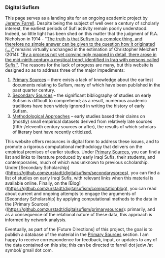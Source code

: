 ### Digital Sufism

This page serves as a landing site for an ongoing academic project by [Jeremy Farrell](https://emory.academia.edu/JeremyFarrell). Despite being the subject of well over a century of scholarly interest, the earliest periods of Sufi activity remain poorly understood. Indeed, so little light has been shed on this matter that the judgment of R.A. Nicholson in 1914 - "[The truth is that Sufism is a complex thing, and therefore no simple answer can be given to the question how it originated (...)"](https://books.google.com/books?id=V7H_sQuCJsoC&printsec=frontcover&dq=r.a.+nicholson&hl=en&sa=X&ved=0ahUKEwj3rPfMvOjeAhVDPawKHZfiDDMQ6AEITjAH#v=onepage&q=complex&f=false ) remains virtually unchanged in the estimation of Christopher Melchert (2014): ["By a process not yet convincingly mapped in detail, there arose in the mid-ninth century a mystical trend, identified in Iraq with persons called Sufis."](https://books.google.com/books?id=0Z2TBQAAQBAJ&printsec=frontcover&dq=cambridge+companion+to+sufism&hl=en&sa=X&ved=0ahUKEwi1gOiQvujeAhVM-qwKHXFRB5wQ6AEIKjAA#v=snippet&q=by%20a%20process%20not%20yet%20convincingly&f=false). The reasons for the lack of progress are many, but this website is designed so as to address three of the major impediments: 

1. [Primary Sources](https://github.comzurstadt/digitalsufism/primarysources) –  there exists a lack of knowledge about the earliest documents relating to Sufism, many of which have been published in the past quarter century.
2. [Secondary Sources](https://github.comzurstadt/digitalsufism/secondarysources) – the significant bibliography of studies on early Sufism is difficult to comprehend; as a result, numerous academic traditions have been widely ignored in writing the history of early Sufism.
3. [Methodological Approaches](https://github.comzurstadt/digitalsufism/computationblog) – early studies based their claims on (mostly) small empirical datasets derived from relatively late sources (fifth-/eleventh century sources or after), the results of which scholars of literary bent have recently criticized.

This website offers resources in digital form to address these issues, and to promote a rigorous computational methodology that delivers on the empirical premises of earlier studies. Under [Primary Sources](https://github.comzurstadt/digitalsufism/primarysources), you can find a list and links to literature produced by early Iraqi Sufis, their students, and contemporaries, much of which was unknown to previous scholarship. Under [Secondary Scholarship]((https://github.comzurstadt/digitalsufism/secondarysorces), you can find a list of studies on early Iraqi Sufis, with relevant links when this material is available online. Finally, on the [Blog]((https://github.comzurstadt/digitalsufism/computationblog), you can read about current and ongoing attempts to engage the arguments of [Secondary Scholarship] by applying computational methods to the data in the [Primary Sources]((https://github.comzurstadt/digitalsufism/primarysources): primarily, and as a consequence of the relational nature of these data, this approach is informed by network analysis.

Eventually, as part of the [Future Directions] of this project, the goal is to publish a database of the material in the [Primary Sources](https://github.comzurstadt/digitalsufism/primarysources) section. I am happy to receive correspondence for feedback, input, or updates to any of the data contained on this site; this can be directed to farrell dot jedw /at symbol/ gmail dot com.
